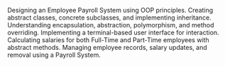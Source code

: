 Designing an Employee Payroll System using OOP principles.
Creating abstract classes, concrete subclasses, and implementing inheritance.
Understanding encapsulation, abstraction, polymorphism, and method overriding.
Implementing a terminal-based user interface for interaction.
Calculating salaries for both Full-Time and Part-Time employees with abstract methods.
Managing employee records, salary updates, and removal using a Payroll System.
